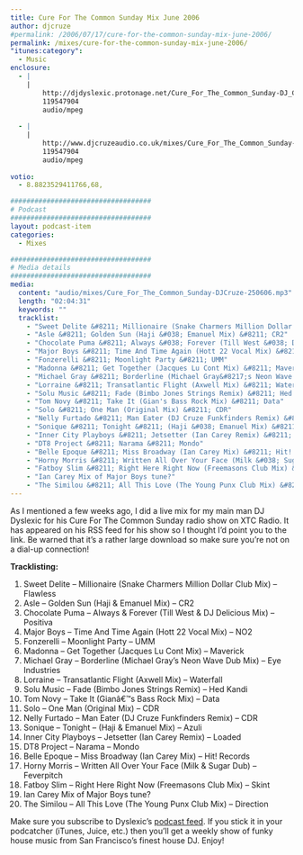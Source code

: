 ```yaml
---
title: Cure For The Common Sunday Mix June 2006
author: djcruze
#permalink: /2006/07/17/cure-for-the-common-sunday-mix-june-2006/
permalink: /mixes/cure-for-the-common-sunday-mix-june-2006/
"itunes:category":
  - Music
enclosure:
  - |
    |
        http://djdyslexic.protonage.net/Cure_For_The_Common_Sunday-DJ_CRUZE.mp3
        119547904
        audio/mpeg
        
  - |
    |
        http://www.djcruzeaudio.co.uk/mixes/Cure_For_The_Common_Sunday-DJCruze-250606.mp3
        119547904
        audio/mpeg
        
votio:
  - 8.8823529411766,68,

###################################
# Podcast
###################################
layout: podcast-item
categories:
  - Mixes

###################################
# Media details
###################################
media:
  content: "audio/mixes/Cure_For_The_Common_Sunday-DJCruze-250606.mp3"
  length: "02:04:31"
  keywords: ""
  tracklist:
    - "Sweet Delite &#8211; Millionaire (Snake Charmers Million Dollar Club Mix) &#8211; Flawless"
    - "Asle &#8211; Golden Sun (Haji &#038; Emanuel Mix) &#8211; CR2"
    - "Chocolate Puma &#8211; Always &#038; Forever (Till West &#038; DJ Delicious Mix) &#8211; Positiva"
    - "Major Boys &#8211; Time And Time Again (Hott 22 Vocal Mix) &#8211; NO2 "
    - "Fonzerelli &#8211; Moonlight Party &#8211; UMM"
    - "Madonna &#8211; Get Together (Jacques Lu Cont Mix) &#8211; Maverick"
    - "Michael Gray &#8211; Borderline (Michael Gray&#8217;s Neon Wave Dub Mix) &#8211; Eye Industries"
    - "Lorraine &#8211; Transatlantic Flight (Axwell Mix) &#8211; Waterfall"
    - "Solu Music &#8211; Fade (Bimbo Jones Strings Remix) &#8211; Hed Kandi"
    - "Tom Novy &#8211; Take It (Gian's Bass Rock Mix) &#8211; Data"
    - "Solo &#8211; One Man (Original Mix) &#8211; CDR"
    - "Nelly Furtado &#8211; Man Eater (DJ Cruze Funkfinders Remix) &#8211; CDR"
    - "Sonique &#8211; Tonight &#8211; (Haji &#038; Emanuel Mix) &#8211; Azuli"
    - "Inner City Playboys &#8211; Jetsetter (Ian Carey Remix) &#8211; Loaded"
    - "DT8 Project &#8211; Narama &#8211; Mondo"
    - "Belle Epoque &#8211; Miss Broadway (Ian Carey Mix) &#8211; Hit! Records"
    - "Horny Morris &#8211; Written All Over Your Face (Milk &#038; Sugar Dub) &#8211; Feverpitch"
    - "Fatboy Slim &#8211; Right Here Right Now (Freemasons Club Mix) &#8211; Skint"
    - "Ian Carey Mix of Major Boys tune?"
    - "The Similou &#8211; All This Love (The Young Punx Club Mix) &#8211; Direction"
---
```


As I mentioned a few weeks ago, I did a live mix for my main man DJ Dyslexic for his Cure For The Common Sunday radio show on XTC Radio. It has appeared on his RSS feed for his show so I thought I&#8217;d point you to the link. Be warned that it&#8217;s a rather large download so make sure you&#8217;re not on a dial-up connection!

**Tracklisting:**

  1. Sweet Delite &#8211; Millionaire (Snake Charmers Million Dollar Club Mix) &#8211; Flawless
  2. Asle &#8211; Golden Sun (Haji &#038; Emanuel Mix) &#8211; CR2
  3. Chocolate Puma &#8211; Always &#038; Forever (Till West &#038; DJ Delicious Mix) &#8211; Positiva
  4. Major Boys &#8211; Time And Time Again (Hott 22 Vocal Mix) &#8211; NO2 
  5. Fonzerelli &#8211; Moonlight Party &#8211; UMM
  6. Madonna &#8211; Get Together (Jacques Lu Cont Mix) &#8211; Maverick
  7. Michael Gray &#8211; Borderline (Michael Gray&#8217;s Neon Wave Dub Mix) &#8211; Eye Industries
  8. Lorraine &#8211; Transatlantic Flight (Axwell Mix) &#8211; Waterfall
  9. Solu Music &#8211; Fade (Bimbo Jones Strings Remix) &#8211; Hed Kandi
 10. Tom Novy &#8211; Take It (Gianâ€™s Bass Rock Mix) &#8211; Data
 11. Solo &#8211; One Man (Original Mix) &#8211; CDR
 12. Nelly Furtado &#8211; Man Eater (DJ Cruze Funkfinders Remix) &#8211; CDR
 13. Sonique &#8211; Tonight &#8211; (Haji &#038; Emanuel Mix) &#8211; Azuli
 14. Inner City Playboys &#8211; Jetsetter (Ian Carey Remix) &#8211; Loaded
 15. DT8 Project &#8211; Narama &#8211; Mondo
 16. Belle Epoque &#8211; Miss Broadway (Ian Carey Mix) &#8211; Hit! Records
 17. Horny Morris &#8211; Written All Over Your Face (Milk &#038; Sugar Dub) &#8211; Feverpitch
 18. Fatboy Slim &#8211; Right Here Right Now (Freemasons Club Mix) &#8211; Skint
 19. Ian Carey Mix of Major Boys tune?
 20. The Similou &#8211; All This Love (The Young Punx Club Mix) &#8211; Direction

Make sure you subscribe to Dyslexic&#8217;s [podcast feed][1]. If you stick it in your podcatcher (iTunes, Juice, etc.) then you&#8217;ll get a weekly show of funky house music from San Francisco&#8217;s finest house DJ. Enjoy!

 [1]: http://feeds.feedburner.com/cureforthecommonsunday